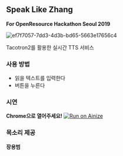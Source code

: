 ## Speak Like Zhang
**For OpenResource Hackathon Seoul 2019**

![ef7f7057-7dd3-4d3b-bd65-5663e17656c4](https://user-images.githubusercontent.com/10272119/70370288-d314a600-1908-11ea-9a18-64f006160922.png)

Tacotron2를 활용한 실시간 TTS 서비스

### 사용 방법
* 읽을 텍스트를 입력한다
* 버튼을 누른다

### 시연
**Chrome으로 열어주세요!**
[![Run on Ainize](https://ainize.ai/static/images/run_on_ainize_button.svg)](https://endpoint.ainize.ai/seongahjo/speak_like_zhang)



### 목소리 제공
**장용범**
